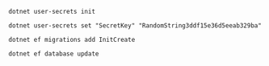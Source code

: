 ﻿`dotnet user-secrets init`

`dotnet user-secrets set "SecretKey" "RandomString3ddf15e36d5eeab329ba"`

`dotnet ef migrations add InitCreate`

`dotnet ef database update`